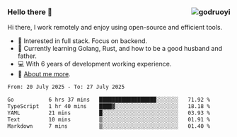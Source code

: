 ### Hello there 👋 <img align="right" src="https://github-readme-stats.vercel.app/api?username=godruoyi&show_icons=true" alt="godruoyi" />

Hi there, I work remotely and enjoy using open-source and efficient tools.

- 🔭 Interested in full stack. Focus on backend.
- 🌱 Currently learning Golang, Rust, and how to be a good husband and father.
- 💻 With 6 years of development working experience.
- 👒 [About me more](https://godruoyi.com/posts/about-godruoyi).



<!--START_SECTION:waka-->

```txt
From: 20 July 2025 - To: 27 July 2025

Go           6 hrs 37 mins   ██████████████████░░░░░░░   71.92 %
TypeScript   1 hr 40 mins    ████▓░░░░░░░░░░░░░░░░░░░░   18.18 %
YAML         21 mins         █░░░░░░░░░░░░░░░░░░░░░░░░   03.93 %
Text         10 mins         ▒░░░░░░░░░░░░░░░░░░░░░░░░   01.91 %
Markdown     7 mins          ▒░░░░░░░░░░░░░░░░░░░░░░░░   01.40 %
```

<!--END_SECTION:waka-->
